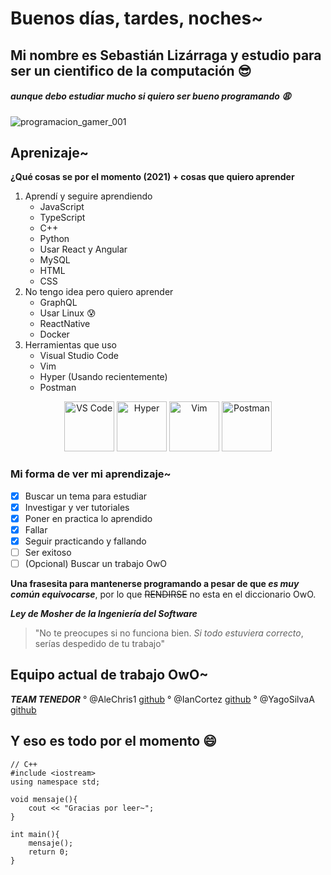 # Buenos días, tardes, noches~
## Mi nombre es Sebastián Lizárraga y estudio para ser un cientifico de la computación :sunglasses:
##### aunque debo estudiar mucho si quiero ser bueno programando :weary:
![programacion_gamer_001](https://user-images.githubusercontent.com/76079388/132920075-93bbbb22-ac8e-491a-b33a-3f457b9933bf.gif)

## Aprenizaje~
**¿Qué cosas se por el momento (2021) + cosas que quiero aprender**
1. Aprendí y seguire aprendiendo
    - JavaScript 
    - TypeScript
    - C++
    - Python
    - Usar React y Angular
    - MySQL
    - HTML
    - CSS
2. No tengo idea pero quiero aprender
    - GraphQL
    - Usar Linux :cold_sweat:
    - ReactNative
    - Docker
3. Herramientas que uso
    - Visual Studio Code 
    - Vim 
    - Hyper (Usando recientemente)
    - Postman

<p align='center'>
	<img src="https://user-images.githubusercontent.com/76079388/132923489-f8c4ce40-3404-4b82-b0f2-b6e25c12448c.png" alt="VS Code" width="80" height="80" />
	<img src="https://user-images.githubusercontent.com/76079388/132922191-7081a433-8e79-4b46-acba-059a5593dfb3.png" alt="Hyper" width="80" height="80" />
	<img src="https://user-images.githubusercontent.com/76079388/132922193-9ecf692d-2127-4a07-88ba-66f7f46c7c49.png" alt="Vim" width="80" height="80" />
	<img src="https://user-images.githubusercontent.com/76079388/132922370-81b7ce7a-868f-4064-878c-d8f485a75a69.png" alt="Postman" width="80" height="80" />
</p>


### Mi forma de ver mi aprendizaje~

- [x] Buscar un tema para estudiar
- [x] Investigar y ver tutoriales
- [x] Poner en practica lo aprendido 
- [x] Fallar
- [x] Seguir practicando y fallando 
- [ ] Ser exitoso 
- [ ] \(Opcional) Buscar un trabajo OwO

**Una frasesita para mantenerse programando a pesar de que _es muy común equivocarse_**, por lo que ~~RENDIRSE~~ no esta en el diccionario OwO.

***Ley de Mosher de la Ingeniería del Software***
>"No te preocupes si no funciona bien. _Si todo estuviera correcto_, serías despedido de tu trabajo"

## Equipo actual de trabajo OwO~
***TEAM TENEDOR***
° @AleChris1 [github](https://github.com/AleChris1)
° @IanCortez [github](https://github.com/IanCortez)
° @YagoSilvaA [github](https://github.com/YagoSilvaA)

## Y eso es todo por el momento :smile:
```
// C++
#include <iostream>
using namespace std;

void mensaje(){
	cout << "Gracias por leer~";
}

int main(){
	mensaje(); 
	return 0; 
}
```
